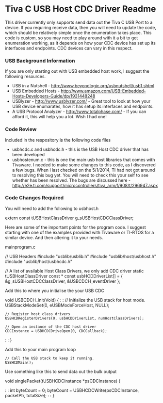 # Tiva C USB Host CDC Driver Readme

This driver currently only supports send data out the Tiva C USB Port to a device. If you requiring receive data, then you will need to update the code, which should be relatively simple once the enumeration takes place. This code is custom, so you may need to play around with it a bit to get enumeration working, as it depends on how your CDC device has set up its interfaces and endpoints. CDC devices can vary in this respect.

### USB Background Information

If you are only starting out with USB embedded host work, I suggest the following resources.

* USB in a Nutshell - http://www.beyondlogic.org/usbnutshell/usb1.shtml
* USB Embedded Hosts - http://www.amazon.com/USB-Embedded-Hosts-Developers-Guide/dp/1931448248
* USBlyzer - http://www.usblyzer.com/ - Great tool to look at how your USB device enumarates, how it has setup its interfaces and endpoints.
* A USB Protocol Analyzer - http://www.totalphase.com/ - If you can afford it, this will help you a lot. Wish I had one!

### Code Review

Included in the respository is the following code files

* usbhcdc.c and usbhcdc.h - this is the USB Host CDC driver that has been developed
* usbhostenum.c - this is one the main usb host libraries that comes with Tivaware. I needed to make some changes to this code, as I discovered a few bugs. When I last checked on the 5/1/2014, TI had not got around to resolving this bug yet. You will need to check this your self to see whether has been resolved. The bugs are discussed here - http://e2e.ti.com/support/microcontrollers/tiva_arm/f/908/t/296947.aspx

### Code Changes Required

You will need to add the following to usbhost.h


extern const tUSBHostClassDriver g_sUSBHostCDCClassDriver;

Here are some of the important points for the program code. I suggest starting with one of the examples provided with Tivaware or TI-RTOS for a similar device. And then altering it to your needs.

mainprogram.c

// USB Headers
#include "usblib/usblib.h"
#include "usblib/host/usbhost.h"
#include "usblib/host/usbhcdc.h"

// A list of available Host Class Drivers, we only add CDC driver
static tUSBHostClassDriver const * const usbHCDDriverList[] = {
    &g_sUSBHostCDCClassDriver,
    &USBCDCH_eventDriver
};


Add this to where you initialise the your USB CDC

void USBCDCH_init(Void)
{
:
:
    // Initialize the USB stack for host mode. 
    USBStackModeSet(0, eUSBModeForceHost, NULL);

    // Register host class drivers 
    USBHCDRegisterDrivers(0, usbHCDDriverList, numHostClassDrivers);

    // Open an instance of the CDC host driver 
    CDCInstance = USBHCDCDriveOpen(0, CDCCallback);
:
:
}


Add this to your main program loop

    // Call the USB stack to keep it running.
    USBHCDMain();


Use something like this to send data out the bulk output 

void singlePacket(tUSBHCDCInstance *psCDCInstance)
{

:
:
    int byteCount = 0;
    byteCount = USBHCDCWrite(psCDCInstance, packetPtr, totalSize);
:
:
}